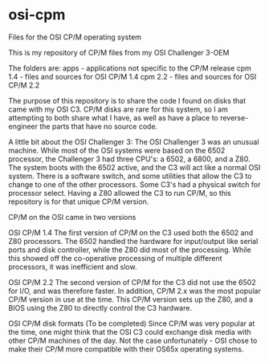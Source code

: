 # osi-cpm
 Files for the OSI CP/M operating system
 
 This is my repository of CP/M files from my OSI Challenger 3-OEM

The folders are:
	apps 	- applications not specific to the CP/M release
	cpm 1.4	- files and sources for OSI CP/M 1.4
	cpm 2.2	- files and sources for OSI CP/M 2.2
	
	
The purpose of this repository is to share the code I found on disks 
that came with my OSI C3.  CP/M disks are rare for this system, so I
am attempting to both share what I have, as well as have a place to
reverse-engineer the parts that have no source code.

A little bit about the OSI Challenger 3:
	The OSI Challenger 3 was an unusual machine.  While most of the
	OSI systems were based on the 6502 processor, the Challenger 3 had
	three CPU's: a 6502, a 6800, and a Z80.  The system boots with the
	6502 active, and the C3 will act like a normal OSI system.  There
	is a software switch, and some utilities that allow the C3 to change
	to one of the other processors.  Some C3's had a physical switch for
	processor select.  Having a Z80 allowed the C3 to run CP/M, so this
	repository is for that unique CP/M version.

CP/M on the OSI came in two versions

OSI CP/M 1.4
	The first version of CP/M on the C3 used both the 6502 and Z80 
	processors.  The 6502 handled the hardware for input/output like
	serial ports and disk controller, while the Z80 did most of the
	processing.  While this showed off the co-operative processing of
	multiple different processors, it was inefficient and slow.
	
OSI CP/M 2.2
	The second version of CP/M for the C3 did not use the 6502 for 
	I/O, and was therefore faster.  In addition, CP/M 2.x was the most
	popular CP/M version in use at the time.  This CP/M version sets
	up the Z80, and a BIOS using the Z80 to directly control the C3 hardware.
	
	
OSI CP/M disk formats (To be completed)
	Since CP/M was very popular at the time, one might think that the OSI
	C3 could exchange disk media with other CP/M machines of the day.  Not
	the case unfortunately - OSI chose to make their CP/M more compatible
	with their OS65x operating systems.
	
	

